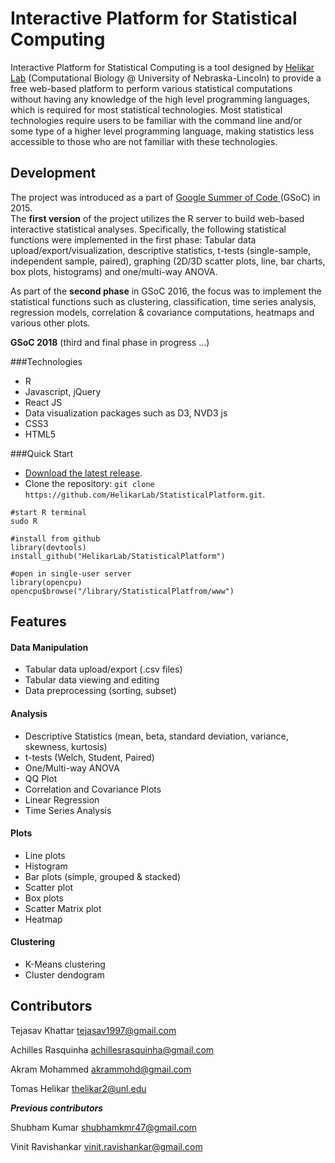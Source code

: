 # Interactive Platform for Statistical Computing

Interactive Platform for Statistical Computing is a tool designed by <a href = "http://helikarlab.org/">Helikar Lab</a> (Computational Biology @ University of Nebraska-Lincoln) to provide a free web-based platform to perform various statistical computations without having any knowledge of the high level programming languages, which is required for most statistical technologies. Most statistical technologies require users to be familiar with the command line and/or some type of a higher level programming language, making statistics less accessible to those who are not familiar with these technologies.

## Development
The project was introduced as a part of <a href = "https://summerofcode.withgoogle.com/">Google Summer of Code </a> (GSoC) in 2015. <br>
The <b>first version</b> of the project utilizes the R server to build web-based interactive statistical analyses. Specifically, the following statistical functions were implemented in the first phase: Tabular data upload/export/visualization, descriptive statistics, t-tests (single-sample, independent sample, paired), graphing (2D/3D scatter plots, line, bar charts, box plots, histograms) and one/multi-way ANOVA.

As part of the <b>second phase</b> in GSoC 2016, the focus was to implement the statistical functions such as clustering, classification, time series analysis, regression models, correlation & covariance computations, heatmaps and various other plots.

**GSoC 2018** (third and final phase in progress ...)

###Technologies
<ul>
  <li>R</li>
  <li>Javascript, jQuery</li>
  <li>React JS</li>
  <li>Data visualization packages such as D3, NVD3 js</li>
  <li>CSS3</li>
  <li>HTML5</li>
</ul>

###Quick Start
* [Download the latest release](https://github.com/HelikarLab/StatisticalPlatform/archive/master.zip).
* Clone the repository: `git clone https://github.com/HelikarLab/StatisticalPlatform.git`.
```
#start R terminal
sudo R

#install from github
library(devtools)
install_github("HelikarLab/StatisticalPlatform")

#open in single-user server
library(opencpu)
opencpu$browse("/library/StatisticalPlatfrom/www")
```
## Features

#### Data Manipulation
<ul>
  <li>Tabular data upload/export (.csv files)</li>
  <li>Tabular data viewing and editing</li>
  <li>Data preprocessing (sorting, subset)</li>
</ul>

#### Analysis
<ul>
  <li>Descriptive Statistics (mean, beta, standard deviation, variance, skewness, kurtosis)</li>
  <li>t-tests (Welch, Student, Paired)</li>
  <li>One/Multi-way ANOVA</li>
  <li>QQ Plot</li>
  <li>Correlation and Covariance Plots</li>
  <li>Linear Regression</li>
  <li>Time Series Analysis</li>
</ul>

#### Plots
<ul>
  <li>Line plots</li>
  <li>Histogram</li>
  <li>Bar plots (simple, grouped & stacked)</li>
  <li>Scatter plot</li>
  <li>Box plots</li>
  <li>Scatter Matrix plot</li>
  <li>Heatmap</li>
</ul>

#### Clustering
<ul>
  <li>K-Means clustering</li>
  <li>Cluster dendogram</li>
</ul>

## Contributors

Tejasav Khattar tejasav1997@gmail.com

Achilles Rasquinha achillesrasquinha@gmail.com 

Akram Mohammed akrammohd@gmail.com 

Tomas Helikar thelikar2@unl.edu 


***Previous contributors*** 

Shubham Kumar shubhamkmr47@gmail.com 

Vinit Ravishankar vinit.ravishankar@gmail.com 


